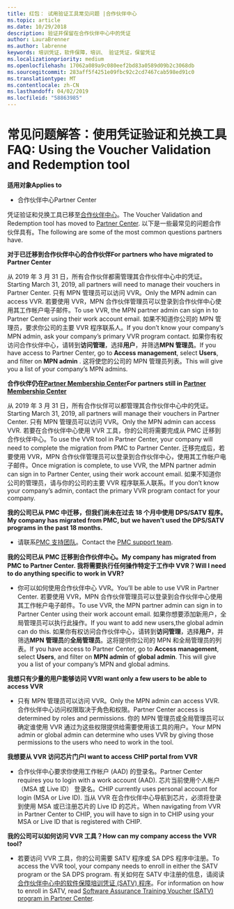```yaml
---
title: 红包： 试用验证工具常见问题 |合作伙伴中心
ms.topic: article
ms.date: 10/29/2018
description: 验证并保留在合作伙伴中心中的凭证
author: LauraBrenner
ms.author: labrenne
keywords: 培训凭证，软件保障，培训、 验证凭证，保留凭证
ms.localizationpriority: medium
ms.openlocfilehash: 17062a089a9c080eef2bd83a0589d09b2c3068db
ms.sourcegitcommit: 283aff5f4251e09fbc92c2cd7467cab598ed91c0
ms.translationtype: MT
ms.contentlocale: zh-CN
ms.lasthandoff: 04/02/2019
ms.locfileid: "58863985"
---
```

# <a name="faq-using-the-voucher-validation-and-redemption-tool"></a><span data-ttu-id="4996d-104">常见问题解答：使用凭证验证和兑换工具</span><span class="sxs-lookup"><span data-stu-id="4996d-104">FAQ: Using the Voucher Validation and Redemption tool</span></span> 

**<span data-ttu-id="4996d-105">适用对象</span><span class="sxs-lookup"><span data-stu-id="4996d-105">Applies to</span></span>**

- <span data-ttu-id="4996d-106">合作伙伴中心</span><span class="sxs-lookup"><span data-stu-id="4996d-106">Partner Center</span></span>

<span data-ttu-id="4996d-107">凭证验证和兑换工具已移至[合作伙伴中心](https://partner.microsoft.com/en-us/pcv/dashboard/overview)。</span><span class="sxs-lookup"><span data-stu-id="4996d-107">The Voucher Validation and Redemption tool has moved to [Partner Center](https://partner.microsoft.com/en-us/pcv/dashboard/overview).</span></span> <span data-ttu-id="4996d-108">以下是一些最常见的问题合作伙伴具有。</span><span class="sxs-lookup"><span data-stu-id="4996d-108">The following are some of the most common questions partners have.</span></span> 

**<span data-ttu-id="4996d-109">对于已迁移到合作伙伴中心的合作伙伴</span><span class="sxs-lookup"><span data-stu-id="4996d-109">For partners who have migrated to Partner Center</span></span>**

 <span data-ttu-id="4996d-110">从 2019 年 3 月 31 日，所有合作伙伴都需管理其合作伙伴中心中的凭证。</span><span class="sxs-lookup"><span data-stu-id="4996d-110">Starting March 31, 2019, all partners will need to manage their vouchers in Partner Center.</span></span> <span data-ttu-id="4996d-111">只有 MPN 管理员可以访问 VVR。</span><span class="sxs-lookup"><span data-stu-id="4996d-111">Only the MPN admin can access VVR.</span></span> <span data-ttu-id="4996d-112">若要使用 VVR，MPN 合作伙伴管理员可以登录到合作伙伴中心使用其工作帐户电子邮件。</span><span class="sxs-lookup"><span data-stu-id="4996d-112">To use VVR, the MPN partner admin can sign in to Partner Center using their work account email.</span></span> <span data-ttu-id="4996d-113">如果不知道你公司的 MPN 管理员，要求你公司的主要 VVR 程序联系人。</span><span class="sxs-lookup"><span data-stu-id="4996d-113">If you don’t know your company’s MPN admin, ask your company’s primary VVR program contact.</span></span>  <span data-ttu-id="4996d-114">如果你有权访问合作伙伴中心，请转到**访问管理**，选择**用户**，并筛选**MPN 管理员**。</span><span class="sxs-lookup"><span data-stu-id="4996d-114">If you have access to Partner Center, go to **Access management**, select **Users**, and filter on **MPN admin** .</span></span> <span data-ttu-id="4996d-115">这将使您的公司的 MPN 管理员列表。</span><span class="sxs-lookup"><span data-stu-id="4996d-115">This will give you a list of your company’s MPN admins.</span></span>  

**<span data-ttu-id="4996d-116">合作伙伴仍在[Partner Membership Center](https://partner.microsoft.com/)</span><span class="sxs-lookup"><span data-stu-id="4996d-116">For partners still in [Partner Membership Center](https://partner.microsoft.com/)</span></span>**

<span data-ttu-id="4996d-117">从 2019 年 3 月 31 日，所有合作伙伴可以都管理其合作伙伴中心中的凭证。</span><span class="sxs-lookup"><span data-stu-id="4996d-117">Starting March 31, 2019, all partners will manage their vouchers in Partner Center.</span></span> <span data-ttu-id="4996d-118">只有 MPN 管理员可以访问 VVR。</span><span class="sxs-lookup"><span data-stu-id="4996d-118">Only the MPN admin can access VVR.</span></span> <span data-ttu-id="4996d-119">若要在合作伙伴中心使用 VVR 工具，你的公司将需要完成从 PMC 迁移到合作伙伴中心。</span><span class="sxs-lookup"><span data-stu-id="4996d-119">To use the VVR tool in Partner Center, your company will need to complete the migration from PMC to Partner Center.</span></span> <span data-ttu-id="4996d-120">迁移完成后，若要使用 VVR，MPN 合作伙伴管理员可以登录到合作伙伴中心，使用其工作帐户电子邮件。</span><span class="sxs-lookup"><span data-stu-id="4996d-120">Once migration is complete, to use VVR, the MPN partner admin can sign in to Partner Center, using their work account email.</span></span> <span data-ttu-id="4996d-121">如果不知道你公司的管理员，请与你的公司的主要 VVR 程序联系人联系。</span><span class="sxs-lookup"><span data-stu-id="4996d-121">If you don’t know your company’s admin, contact the primary VVR program contact for your company.</span></span>  


**<span data-ttu-id="4996d-122">我的公司已从 PMC 中迁移，但我们尚未在过去 18 个月中使用 DPS/SATV 程序。</span><span class="sxs-lookup"><span data-stu-id="4996d-122">My company has migrated from PMC, but we haven’t used the DPS/SATV programs in the past 18 months.</span></span>**

- <span data-ttu-id="4996d-123">请联系[PMC 支持团队](mailto:proghelp@microsoft.com)。</span><span class="sxs-lookup"><span data-stu-id="4996d-123">Contact the [PMC support team](mailto:proghelp@microsoft.com).</span></span> 


**<span data-ttu-id="4996d-124">我的公司已从 PMC 迁移到合作伙伴中心。</span><span class="sxs-lookup"><span data-stu-id="4996d-124">My company has migrated from PMC to Partner Center.</span></span> <span data-ttu-id="4996d-125">我将需要执行任何操作特定于工作中 VVR？</span><span class="sxs-lookup"><span data-stu-id="4996d-125">Will I need to do anything specific to work in VVR?</span></span>** 

- <span data-ttu-id="4996d-126">你可以如何使用合作伙伴中心 VVR。</span><span class="sxs-lookup"><span data-stu-id="4996d-126">You’ll be able to use VVR in Partner Center.</span></span>  <span data-ttu-id="4996d-127">若要使用 VVR，MPN 合作伙伴管理员可以登录到合作伙伴中心使用其工作帐户电子邮件。</span><span class="sxs-lookup"><span data-stu-id="4996d-127">To use VVR, the MPN partner admin can sign in to Partner Center using their work account email.</span></span> <span data-ttu-id="4996d-128">如果你想要添加新用户，全局管理员可以执行此操作。</span><span class="sxs-lookup"><span data-stu-id="4996d-128">If you want to add new users,the global admin can do this.</span></span> <span data-ttu-id="4996d-129">如果你有权访问合作伙伴中心，请转到**访问管理**，选择**用户**，并筛选**MPN 管理员**的**全局管理员**。这将提供你公司的 MPN 和全局管理员的列表。</span><span class="sxs-lookup"><span data-stu-id="4996d-129">If you have access to Partner Center, go to **Access management**, select **Users**, and filter on **MPN admin** of **global admin**. This will give you a list of your company’s MPN and global admins.</span></span>  

**<span data-ttu-id="4996d-130">我想只有少量的用户能够访问 VVR</span><span class="sxs-lookup"><span data-stu-id="4996d-130">I want only a few users to be able to access VVR</span></span>**

- <span data-ttu-id="4996d-131">只有 MPN 管理员可以访问 VVR。</span><span class="sxs-lookup"><span data-stu-id="4996d-131">Only the MPN admin can access VVR.</span></span> <span data-ttu-id="4996d-132">合作伙伴中心访问权限取决于角色和权限。</span><span class="sxs-lookup"><span data-stu-id="4996d-132">Partner Center access is determined by roles and permissions.</span></span> <span data-ttu-id="4996d-133">你的 MPN 管理员或全局管理员可以确定谁使用 VVR 通过为这些权限提供给需要使用该工具的用户。</span><span class="sxs-lookup"><span data-stu-id="4996d-133">Your MPN admin or global admin can determine who uses VVR by giving those permissions to the users who need to work in the tool.</span></span>

**<span data-ttu-id="4996d-134">我想要从 VVR 访问芯片门户</span><span class="sxs-lookup"><span data-stu-id="4996d-134">I want to access CHIP portal from VVR</span></span>**

- <span data-ttu-id="4996d-135">合作伙伴中心要求你使用工作帐户 (AAD) 的登录名。</span><span class="sxs-lookup"><span data-stu-id="4996d-135">Partner Center requires you to login with a work account (AAD).</span></span>  <span data-ttu-id="4996d-136">芯片当前使用个人帐户 （MSA 或 Live ID） 登录名。</span><span class="sxs-lookup"><span data-stu-id="4996d-136">CHIP currently uses personal account for login (MSA or Live ID).</span></span>  <span data-ttu-id="4996d-137">当从 VVR 在合作伙伴中心导航到芯片，必须将登录到使用 MSA 或已注册芯片的 Live ID 的芯片。</span><span class="sxs-lookup"><span data-stu-id="4996d-137">When navigating from VVR in Partner Center to CHIP, you will have to sign in to CHIP using your MSA or Live ID that is registered with CHIP.</span></span>

**<span data-ttu-id="4996d-138">我的公司可以如何访问 VVR 工具？</span><span class="sxs-lookup"><span data-stu-id="4996d-138">How can my company access the VVR tool?</span></span>**

- <span data-ttu-id="4996d-139">若要访问 VVR 工具，你的公司需要 SATV 程序或 SA DPS 程序中注册。</span><span class="sxs-lookup"><span data-stu-id="4996d-139">To access the VVR tool, your company needs to enroll in either the SATV program or the SA DPS program.</span></span>
<span data-ttu-id="4996d-140">有关如何在 SATV 中注册的信息，请阅读[合作伙伴中心中的软件保障培训凭证 (SATV) 程序](software-assurance-satv.md)。</span><span class="sxs-lookup"><span data-stu-id="4996d-140">For information on how to enroll in SATV, read [Software Assurance Training Voucher (SATV) program in Partner Center](software-assurance-satv.md).</span></span>
 <!--
For information on how to enroll in Software Assurance DPS programs, read [Software Assurance programs in Partner Center](software-assurance-dps.md).-->